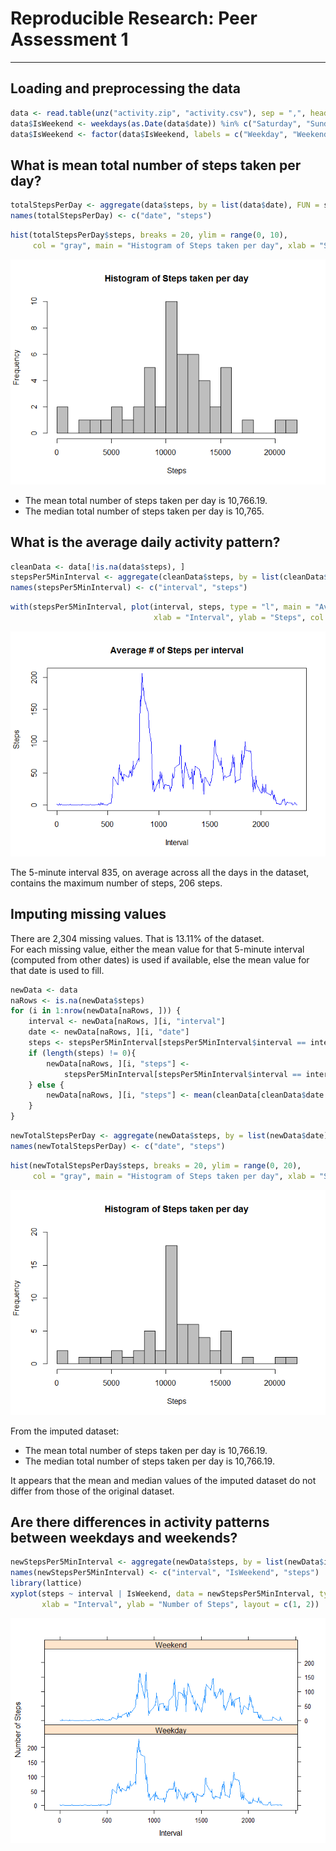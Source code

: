# Reproducible Research: Peer Assessment 1
---
  
  
## Loading and preprocessing the data

```r
data <- read.table(unz("activity.zip", "activity.csv"), sep = ",", header = TRUE)
data$IsWeekend <- weekdays(as.Date(data$date)) %in% c("Saturday", "Sunday")
data$IsWeekend <- factor(data$IsWeekend, labels = c("Weekday", "Weekend"))
```

## What is mean total number of steps taken per day?

```r
totalStepsPerDay <- aggregate(data$steps, by = list(data$date), FUN = sum)
names(totalStepsPerDay) <- c("date", "steps")
```

```r
hist(totalStepsPerDay$steps, breaks = 20, ylim = range(0, 10),
     col = "gray", main = "Histogram of Steps taken per day", xlab = "Steps")
```

![](./PA1_template_files/figure-html/unnamed-chunk-3-1.png) 

* The mean total number of steps taken per day is 10,766.19.  
* The median total number of steps taken per day is 10,765.  

## What is the average daily activity pattern?

```r
cleanData <- data[!is.na(data$steps), ]
stepsPer5MinInterval <- aggregate(cleanData$steps, by = list(cleanData$interval), FUN = mean)
names(stepsPer5MinInterval) <- c("interval", "steps")
```

```r
with(stepsPer5MinInterval, plot(interval, steps, type = "l", main = "Average # of Steps per interval",
                                xlab = "Interval", ylab = "Steps", col = "blue"))
```

![](./PA1_template_files/figure-html/unnamed-chunk-6-1.png) 

The 5-minute interval 835, on average across all the days in the dataset, contains the maximum number of steps, 206 steps.  

## Imputing missing values

There are 2,304 missing values. That is 13.11% of the dataset.  
For each missing value, either the mean value for that 5-minute interval (computed from other dates) is used if available, else the mean value for that date is used to fill.

```r
newData <- data
naRows <- is.na(newData$steps)
for (i in 1:nrow(newData[naRows, ])) {
    interval <- newData[naRows, ][i, "interval"]
    date <- newData[naRows, ][i, "date"]
    steps <- stepsPer5MinInterval[stepsPer5MinInterval$interval == interval, "steps"]
    if (length(steps) != 0){
        newData[naRows, ][i, "steps"] <-
            stepsPer5MinInterval[stepsPer5MinInterval$interval == interval, "steps"]
    } else {
        newData[naRows, ][i, "steps"] <- mean(cleanData[cleanData$date == date, ]$steps)
    }
}
```

```r
newTotalStepsPerDay <- aggregate(newData$steps, by = list(newData$date), FUN = sum)
names(newTotalStepsPerDay) <- c("date", "steps")
```

```r
hist(newTotalStepsPerDay$steps, breaks = 20, ylim = range(0, 20),
     col = "gray", main = "Histogram of Steps taken per day", xlab = "Steps")
```

![](./PA1_template_files/figure-html/unnamed-chunk-11-1.png) 

From the imputed dataset:  
* The mean total number of steps taken per day is 10,766.19.  
* The median total number of steps taken per day is 10,766.19.  

It appears that the mean and median values of the imputed dataset do not differ from those of the original dataset.  

## Are there differences in activity patterns between weekdays and weekends?

```r
newStepsPer5MinInterval <- aggregate(newData$steps, by = list(newData$interval, newData$IsWeekend), FUN = mean)
names(newStepsPer5MinInterval) <- c("interval", "IsWeekend", "steps")
library(lattice)
xyplot(steps ~ interval | IsWeekend, data = newStepsPer5MinInterval, type = "l",
       xlab = "Interval", ylab = "Number of Steps", layout = c(1, 2))
```

![](./PA1_template_files/figure-html/unnamed-chunk-13-1.png) 
